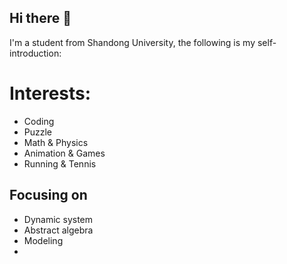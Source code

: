 ## Hi there 👋

I'm a student from Shandong University, the following is my self-introduction:

Interests:
===
* Coding
* Puzzle
* Math & Physics
* Animation & Games
* Running & Tennis

Focusing on
---
* Dynamic system
* Abstract algebra
* Modeling
* 
